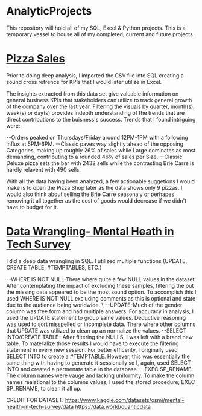 # AnalyticProjects
This repository will hold all of my SQL, Excel &amp; Python projects. This is a temporary vessel to house all of my completed, current and future projects.

# [Pizza Sales](https://github.com/AntujuanetteAnalytics/AnalyticProjects/blob/main/Pizza_Sales_Sql_Data_Final%20Project.xlsx)
Prior to doing deep analysis, I imported the CSV file into SQL creating a sound cross refrence for KPIs that I would later utilize in Excel.

The insights extracted from this data set give valuable information on general business KPIs that stakeholders can utilize to track general growth of the company over the last year. Filtering the visuals by quarter, month(s), week(s) or day(s) provides indepth understanding of the trends that are direct contributions to the buisness's success. Trends that I found intriguing were:

--Orders peaked on Thursdays/Friday around 12PM-1PM with a following influx at 5PM-6PM. --Classic paves way slightly ahead of the opposing Categories, making up roughly 26% of sales while Large dominates as most demanding, contributing to a rounded 46% of sales per Size. --Classic Deluxe pizza sets the bar with 2432 sells while the contrasting Brie Carre is hardly relavent with 490 sells

With all the data having been analyzed, a few actionable suggetions I would make is to open the Pizza Shop later as the data shows only 9 pizzas. I would also think about selling the Brie Carre seasonaly or perhapes removing it all together as the cost of goods would decrease if we didn't have to budget for it.

# [Data Wrangling- Mental Heath in Tech Survey](https://github.com/AntujuanetteAnalytics/AnalyticProjects/blob/main/Mental%20Health%20Tech%20Survey_Data%20Wrangling-SQL.pdf)
I did a deep data wrangling in SQL. I utilized multiple functions (UPDATE, CREATE TABLE, #TEMPTABLES, ETC.)

--WHERE IS NOT NULL-There where quite a few NULL values in the dataset. After contemplating the impact of excluding these samples, filtering the out the missing data appeared to be the most sound option. To accomplish this I used WHERE IS NOT NULL excluding comments as this is optional and state due to the audience being worldwide. \\
--UPDATE-Much of the gender column was free form and had multiple answers. For accuracy in analysis, I used the UPDATE statement to group same values. Deductive reasoning was used to sort misspelled or incomplete data. There where other columns that UPDATE was utilized to clean up an normalize the values. 
--SELECT INTO/CREATE TABLE- After filtering the NULLS, I was left with a brand new table. To materalize those results I would have to execute the filtering statement in every new session. For better efficenty, I originally used SELECT INTO to create a #TEMPTABLE. However, this was essentially the same thing with having to generate it sessionally so I, again, used SELECT INTO and created a permenate table in the database. 
--EXEC SP_RENAME: The column names were vauge and lacking uniformity. To make the column names realational to the columns values, I used the stored procedure; EXEC SP_RENAME, to clean it all up.

CREDIT FOR DATASET:
https://www.kaggle.com/datasets/osmi/mental-health-in-tech-survey/data
https://data.world/quanticdata
